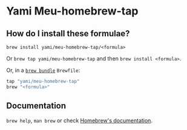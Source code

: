 # Yami Meu-homebrew-tap

## How do I install these formulae?

`brew install yami/meu-homebrew-tap/<formula>`

Or `brew tap yami/meu-homebrew-tap` and then `brew install <formula>`.

Or, in a [`brew bundle`](https://github.com/Homebrew/homebrew-bundle) `Brewfile`:

```ruby
tap "yami/meu-homebrew-tap"
brew "<formula>"
```

## Documentation

`brew help`, `man brew` or check [Homebrew's documentation](https://docs.brew.sh).

